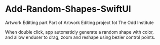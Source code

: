 # Add-Random-Shapes-SwiftUI
Artwork Editting part
Part of Artwork Editing project fot The Odd Institute

When double click, app automaticly generate a random shape with color, and allow enduser to drag, zoom and reshape using bezier control points. 
